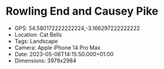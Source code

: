 # Rowling End and Causey Pike

- GPS: 54.580172222222224,-3.166297222222222
- Location: Cat Bells
- Tags: Landscape
- Camera: Apple iPhone 14 Pro Max
- Date: 2023-05-06T14:15:50.000+01:00
- Dimensions: 3979x2984
